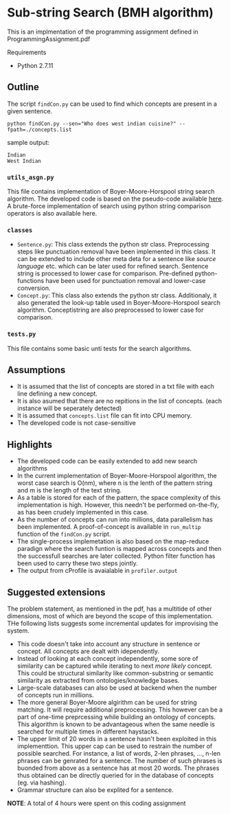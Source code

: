 # Sub-string Search (BMH algorithm)
This is an implmentation of the programming assignment defined in ProgrammingAssignment.pdf

Requirements
- Python 2.7.11

## Outline
The script `findCon.py` can be used to find which concepts are present in a given sentence.
```
python findCon.py --sen="Who does west indian cuisine?" --fpath=./concepts.list
```
sample output:
```
Indian
West Indian
```
### `utils_asgn.py` 
This file contains implementation of Boyer-Moore-Horspool string search algorithm. The developed code is based on the pseudo-code available [here](https://en.wikipedia.org/wiki/Boyer%E2%80%93Moore%E2%80%93Horspool_algorithm#Description). A brute-force implementation of search using python string comparison operators is also available here. 

### `classes`
- `Sentence.py`: This class extends the python str class. Preprocessing steps like punctuation removal have been implemented in this class. It can be extended to include other meta deta for a sentence like *source language* etc. which can be later used for refined search. Sentence string is processed to lower case for comparison. Pre-defined python-functions have been used for punctuation removal and lower-case conversion.
- `Concept.py`: This class also extends the python str class. Additionaly, it also generated the look-up table used in Boyer-Moore-Horspool search algorithm. Conceptistring are also preprocessed to lower case for comparison.

### `tests.py`
This file contains some basic unti tests for the search algorithms.


## Assumptions
- It is assumed that the list of concepts are stored in a txt file with each line defining a new concept. 
- It is also asumed that there are no repitions in the list of concepts. (each instance will be seperately detected)
- It is assumed that `concepts.list` file can fit into CPU memory. 
- The developed code is not case-sensitive

## Highlights
- The developed code can be easily extended to add new search algorithms
- In the current implementation of Boyer-Moore-Horspool algorithm, the worst case search is O(nm), where n is the lenth of the pattern string and m is the length of the text string.
- As a table is stored for each of the pattern, the space complexity of this implementation is high. However, this needn't be performed on-the-fly, as has been crudely implemented in this case. 
- As the number of concepts can run into millions, data parallelism has been implemented. A proof-of-concept is available in `run_multip` function of the `findCon.py` script.
- The single-process implemetation is also based on the map-reduce paradign where the search funtion is mapped across concepts and then the successfull searches are later collected. Python filter function has been used to carry these two steps jointly.
- The output from cProfile is avaialable in `profiler.output`

## Suggested extensions

The problem statement, as mentioned in the pdf, has a multitide of other dimensions, most of which are beyond the scope of this implementation. THe following lists suggests some incremental updates for improvising the system. 
 
- This code doesn't take into account any structure in sentence or concept. All concepts are dealt with idependently. 
- Instead of looking at each concept independently, some sore of similarity can be captured while iterating to next *more likely* concept. This could be structural similarity like common-substring or semantic similarity as extracted from ontologies/knowledge bases. 
- Large-scale databases can also be used at backend when the number of concepts run in millions. 
- The more general Boyer-Moore algirithm can be used for string matching. It will require additional preprocessing. This however can be a part of one-time preprcessing while building an ontology of concepts. This algorithm is known to be advantageous when the same needle is searched for multiple times in different haystacks.
- The upper limit of 20 words in a sentence hasn't been exploited in this implementtion. This upper cap can be used to restrain the number of possible searched. For instance, a list of words, 2-len phrases, ..., n-len phrases can be genrated for a sentence. The number of such phrases is buonded from above as a sentence has at most 20 words. The phrases thus obtained can be directly queried for in the database of concepts (eg. via hashing).
- Grammar structure can also be explited for a sentence. 

**NOTE**: A total of 4 hours were spent on this coding assignment
